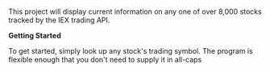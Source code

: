 This project will display current information on any one of over 8,000 stocks tracked by the IEX trading API.

**Getting Started**

To get started, simply look up any stock's trading symbol. The program is flexible enough that you don't need to 
supply it in all-caps